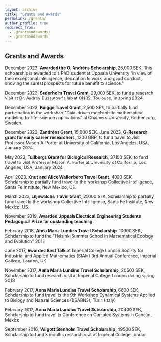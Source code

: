 ```yaml
---
layout: archive
title: "Grants and Awards"
permalink: /grants/
author_profile: true
redirect_from: 
  - /grantsandawards/
  - /grantsandawards
---
```

## Grants and Awards

December 2023, **Awarded the O. Andréns Scholarship**, 25,000 SEK. This scholarship is awarded to a PhD student at Uppsala University "in view of their exceptional intelligence, dedication to work, and good conduct, showing the surest prospects for future benefit to science."

December 2023, **Sederholm Travel Grant**, 29,000 SEK, to fund a research visit at Dr. Audrey Dussutour's lab at CNRS, Toulouse, in spring 2024.

December 2023, **Knigge Travel Grant**, 2,500 SEK, to partially fund participation in the workshop "Data-driven mechanistic mathematical modeling for life-science applications" at Chalmers University, Gothenburg, Sweden.

December 2023, **Zandréns Grant**, 15,000 SEK.
June 2023, **G-Research grant for early career researchers**, 1200 GBP, to fund travel to visit Professor Mason A. Porter at University of California, Los Angeles, USA, January 2024

May 2023,  **Tullbergs Grant for Biological Research**, 37100 SEK, to fund travel to visit Professor Mason A. Porter at University of California, Los Angeles, USA, January 2024

April 2023, **Knut and Alice Wallenberg Travel Grant**, 4000 SEK, Scholarship to partially fund travel to the workshop Collective Intelligence, Santa Fe Institute, New Mexico, US. 

March 2023, **Liljewalchs Travel Grant**, 25000 SEK, Scholarship to partially fund travel to the workshop Collective Intelligence, Santa Fe Institute, New Mexico, US. 

November 2019, **Awarded Uppsala Electrical Engineering Students Pedagogical Prize for oustanding teaching**.

February 2018, **Anna Maria Lundins Travel Scholarship**, 10000 SEK, Scholarship to fund the "Helsinki Summer School in Mathematical Ecology and Evolution" 2018

June 2017, **Awarded Best Talk** at Imperial College London Society for Industrial and Applied Mathematics (SIAM) 3rd Annual Conference, Imperial College, London, UK

November 2017, **Anna Maria Lundins Travel Scholarship**, 20500 SEK, Scholarship to fund research visit at Imperial College London during spring 2018

February 2017, **Anna Maria Lundins Travel Scholarship**, 6600 SEK, Scholarship to fund travel to the 9th Workshop Dynamical Systems Applied to Biology and Natural Sciences (DSABNS), Turin (Italy)

February 2017, **Anna Maria Lundins Travel Scholarship**, 20400 SEK, Scholarship to fund travel to Conference on Complex Systems in Cancún, Mexico
 
September 2016, **Wilgott Stenholm Travel Scholarship**, 49500 SEK, Scholarship to fund 3 months research visit at Imperial College London
